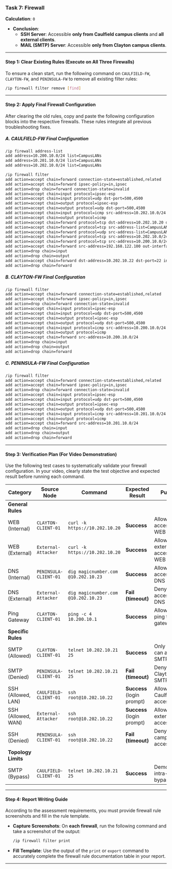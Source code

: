 ### Task 7: Firewall

**Calculation**: `0`

* **Conclusion**:
  * **SSH Server**: Accessible **only from Caulfield campus clients** and **all external clients**.
  * **MAIL (SMTP) Server**: Accessible **only from Clayton campus clients**.

---

#### **Step 1: Clear Existing Rules (Execute on All Three Firewalls)**

To ensure a clean start, run the following command on `CAULFIELD-FW`, `CLAYTON-FW`, and `PENINSULA-FW` to remove all existing filter rules:

```bash
/ip firewall filter remove [find]
```

---

#### **Step 2: Apply Final Firewall Configuration**

After clearing the old rules, copy and paste the following configuration blocks into the respective firewalls. These rules integrate all previous troubleshooting fixes.

##### **A. CAULFIELD-FW Final Configuration**

```bash
/ip firewall address-list
add address=10.200.10.0/24 list=CampusLANs
add address=10.201.10.0/24 list=CampusLANs
add address=10.202.10.0/24 list=CampusLANs

/ip firewall filter
add action=accept chain=forward connection-state=established,related
add action=accept chain=forward ipsec-policy=in,ipsec
add action=drop chain=forward connection-state=invalid
add action=accept chain=input protocol=ipsec-esp
add action=accept chain=input protocol=udp dst-port=500,4500
add action=accept chain=output protocol=ipsec-esp
add action=accept chain=output protocol=udp dst-port=500,4500
add action=accept chain=input protocol=icmp src-address=10.202.10.0/24
add action=accept chain=output protocol=icmp
add action=accept chain=forward protocol=tcp dst-address=10.202.10.20 dst-port=80,443
add action=accept chain=forward protocol=tcp src-address-list=CampusLANs dst-address=10.202.10.23 dst-port=53
add action=accept chain=forward protocol=udp src-address-list=CampusLANs dst-address=10.202.10.23 dst-port=53
add action=accept chain=forward protocol=tcp src-address=10.202.10.0/24 dst-address=10.202.10.22 dst-port=22
add action=accept chain=forward protocol=tcp src-address=10.200.10.0/24 dst-address=10.202.10.21 dst-port=25,465,587
add action=accept chain=forward src-address=192.168.122.100 out-interface=ether1
add action=drop chain=input
add action=drop chain=output
add action=accept chain=forward dst-address=10.202.10.22 dst-port=22 in-interface=ether1 protocol=tcp src-address-list=!CampusLANs
add action=drop chain=forward
```

##### **B. CLAYTON-FW Final Configuration**

```bash
/ip firewall filter
add action=accept chain=forward connection-state=established,related
add action=accept chain=forward ipsec-policy=in,ipsec
add action=drop chain=forward connection-state=invalid
add action=accept chain=input protocol=ipsec-esp
add action=accept chain=input protocol=udp dst-port=500,4500
add action=accept chain=output protocol=ipsec-esp
add action=accept chain=output protocol=udp dst-port=500,4500
add action=accept chain=input protocol=icmp src-address=10.200.10.0/24
add action=accept chain=output protocol=icmp
add action=accept chain=forward src-address=10.200.10.0/24
add action=drop chain=input
add action=drop chain=output
add action=drop chain=forward
```

##### **C. PENINSULA-FW Final Configuration**

```bash
/ip firewall filter
add action=accept chain=forward connection-state=established,related
add action=accept chain=forward ipsec-policy=in,ipsec
add action=drop chain=forward connection-state=invalid
add action=accept chain=input protocol=ipsec-esp
add action=accept chain=input protocol=udp dst-port=500,4500
add action=accept chain=output protocol=ipsec-esp
add action=accept chain=output protocol=udp dst-port=500,4500
add action=accept chain=input protocol=icmp src-address=10.201.10.0/24
add action=accept chain=output protocol=icmp
add action=accept chain=forward src-address=10.201.10.0/24
add action=drop chain=input
add action=drop chain=output
add action=drop chain=forward
```

---

#### **Step 3: Verification Plan (For Video Demonstration)**

Use the following test cases to systematically validate your firewall configuration. In your video, clearly state the test objective and expected result before running each command.

| **Category**        | **Source Node**       | **Command**                      | **Expected Result**        | **Purpose**                   |
| ------------------- | --------------------- | -------------------------------- | -------------------------- | ----------------------------- |
| **General Rules**   |                       |                                  |                            |                               |
| WEB (Internal)      | `CLAYTON-CLIENT-01`   | `curl -k https://10.202.10.20`   | **Success**                | Allow internal access to WEB  |
| WEB (External)      | `External-Attacker`   | `curl -k https://10.202.10.20`   | **Success**                | Allow external access to WEB  |
| DNS (Internal)      | `PENINSULA-CLIENT-01` | `dig magicnumber.com @10.202.10.23` | **Success**                | Allow internal access to DNS  |
| DNS (External)      | `External-Attacker`   | `dig magicnumber.com @10.202.10.23` | **Fail (timeout)**         | Deny external access to DNS   |
| Ping Gateway        | `CLAYTON-CLIENT-01`   | `ping -c 4 10.200.10.1`          | **Success**                | Allow client ping to gateway  |
| **Specific Rules**  |                       |                                  |                            |                               |
| SMTP (Allowed)      | `CLAYTON-CLIENT-01`   | `telnet 10.202.10.21 25`         | **Success**                | Only Clayton can access SMTP  |
| SMTP (Denied)       | `PENINSULA-CLIENT-01` | `telnet 10.202.10.21 25`         | **Fail (timeout)**         | Deny non-Clayton SMTP access  |
| SSH (Allowed, LAN)  | `CAULFIELD-CLIENT-01` | `ssh root@10.202.10.22`          | **Success** (login prompt) | Allow Caulfield SSH access    |
| SSH (Allowed, WAN)  | `External-Attacker`   | `ssh root@10.202.10.22`          | **Success** (login prompt) | Allow external SSH access     |
| SSH (Denied)        | `PENINSULA-CLIENT-01` | `ssh root@10.202.10.22`          | **Fail (timeout)**         | Deny other campus SSH access  |
| **Topology Limits** |                       |                                  |                            |                               |
| SMTP (Bypass)       | `CAULFIELD-CLIENT-01` | `telnet 10.202.10.21 25`         | **Success**                | Demonstrates intra-LAN bypass |

---

#### **Step 4: Report Writing Guide**

According to the assessment requirements, you must provide firewall rule screenshots and fill in the rule template.

* **Capture Screenshots**: On **each firewall**, run the following command and take a screenshot of the output:

  ```bash
  /ip firewall filter print
  ```

* **Fill Template**: Use the output of the `print` or `export` command to accurately complete the firewall rule documentation table in your report.

---